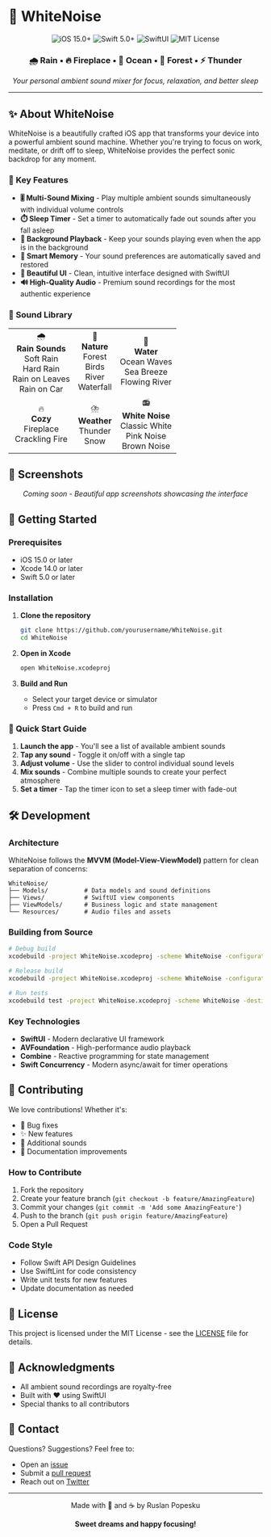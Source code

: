 # 🎵 WhiteNoise

<div align="center">
  <img src="https://img.shields.io/badge/iOS-15.0+-000000?style=for-the-badge&logo=apple&logoColor=white" alt="iOS 15.0+">
  <img src="https://img.shields.io/badge/Swift-5.0+-FA7343?style=for-the-badge&logo=swift&logoColor=white" alt="Swift 5.0+">
  <img src="https://img.shields.io/badge/SwiftUI-3.0+-0061FF?style=for-the-badge&logo=swift&logoColor=white" alt="SwiftUI">
  <img src="https://img.shields.io/badge/License-MIT-green.svg?style=for-the-badge" alt="MIT License">
</div>

<div align="center">
  <h3>🌧️ Rain • 🔥 Fireplace • 🌊 Ocean • 🌲 Forest • ⚡ Thunder</h3>
  <p><em>Your personal ambient sound mixer for focus, relaxation, and better sleep</em></p>
</div>

---

## ✨ About WhiteNoise

WhiteNoise is a beautifully crafted iOS app that transforms your device into a powerful ambient sound machine. Whether you're trying to focus on work, meditate, or drift off to sleep, WhiteNoise provides the perfect sonic backdrop for any moment.

### 🎯 Key Features

- **🎚️ Multi-Sound Mixing** - Play multiple ambient sounds simultaneously with individual volume controls
- **⏱️ Sleep Timer** - Set a timer to automatically fade out sounds after you fall asleep
- **🌙 Background Playback** - Keep your sounds playing even when the app is in the background
- **💾 Smart Memory** - Your sound preferences are automatically saved and restored
- **🎨 Beautiful UI** - Clean, intuitive interface designed with SwiftUI
- **🔊 High-Quality Audio** - Premium sound recordings for the most authentic experience

### 🎵 Sound Library

<table>
  <tr>
    <td align="center">🌧️<br><b>Rain Sounds</b><br>Soft Rain<br>Hard Rain<br>Rain on Leaves<br>Rain on Car</td>
    <td align="center">🌲<br><b>Nature</b><br>Forest<br>Birds<br>River<br>Waterfall</td>
    <td align="center">🌊<br><b>Water</b><br>Ocean Waves<br>Sea Breeze<br>Flowing River</td>
  </tr>
  <tr>
    <td align="center">🔥<br><b>Cozy</b><br>Fireplace<br>Crackling Fire</td>
    <td align="center">⛈️<br><b>Weather</b><br>Thunder<br>Snow</td>
    <td align="center">📻<br><b>White Noise</b><br>Classic White<br>Pink Noise<br>Brown Noise</td>
  </tr>
</table>

## 📱 Screenshots

<div align="center">
  <i>Coming soon - Beautiful app screenshots showcasing the interface</i>
</div>

## 🚀 Getting Started

### Prerequisites

- iOS 15.0 or later
- Xcode 14.0 or later
- Swift 5.0 or later

### Installation

1. **Clone the repository**
   ```bash
   git clone https://github.com/yourusername/WhiteNoise.git
   cd WhiteNoise
   ```

2. **Open in Xcode**
   ```bash
   open WhiteNoise.xcodeproj
   ```

3. **Build and Run**
   - Select your target device or simulator
   - Press `Cmd + R` to build and run

### 🎯 Quick Start Guide

1. **Launch the app** - You'll see a list of available ambient sounds
2. **Tap any sound** - Toggle it on/off with a single tap
3. **Adjust volume** - Use the slider to control individual sound levels
4. **Mix sounds** - Combine multiple sounds to create your perfect atmosphere
5. **Set a timer** - Tap the timer icon to set a sleep timer with fade-out

## 🛠️ Development

### Architecture

WhiteNoise follows the **MVVM (Model-View-ViewModel)** pattern for clean separation of concerns:

```
WhiteNoise/
├── Models/          # Data models and sound definitions
├── Views/           # SwiftUI view components
├── ViewModels/      # Business logic and state management
└── Resources/       # Audio files and assets
```

### Building from Source

```bash
# Debug build
xcodebuild -project WhiteNoise.xcodeproj -scheme WhiteNoise -configuration Debug build

# Release build
xcodebuild -project WhiteNoise.xcodeproj -scheme WhiteNoise -configuration Release build

# Run tests
xcodebuild test -project WhiteNoise.xcodeproj -scheme WhiteNoise -destination 'platform=iOS Simulator,name=iPhone 15'
```

### Key Technologies

- **SwiftUI** - Modern declarative UI framework
- **AVFoundation** - High-performance audio playback
- **Combine** - Reactive programming for state management
- **Swift Concurrency** - Modern async/await for timer operations

## 🤝 Contributing

We love contributions! Whether it's:

- 🐛 Bug fixes
- ✨ New features
- 🎵 Additional sounds
- 📝 Documentation improvements

### How to Contribute

1. Fork the repository
2. Create your feature branch (`git checkout -b feature/AmazingFeature`)
3. Commit your changes (`git commit -m 'Add some AmazingFeature'`)
4. Push to the branch (`git push origin feature/AmazingFeature`)
5. Open a Pull Request

### Code Style

- Follow Swift API Design Guidelines
- Use SwiftLint for code consistency
- Write unit tests for new features
- Update documentation as needed

## 📄 License

This project is licensed under the MIT License - see the [LICENSE](LICENSE) file for details.

## 🙏 Acknowledgments

- All ambient sound recordings are royalty-free
- Built with ❤️ using SwiftUI
- Special thanks to all contributors

## 📧 Contact

Questions? Suggestions? Feel free to:

- Open an [issue](https://github.com/yourusername/WhiteNoise/issues)
- Submit a [pull request](https://github.com/yourusername/WhiteNoise/pulls)
- Reach out on [Twitter](https://twitter.com/yourusername)

---

<div align="center">
  <p>Made with 🎵 and ☕ by Ruslan Popesku</p>
  <p><b>Sweet dreams and happy focusing!</b></p>
</div>
